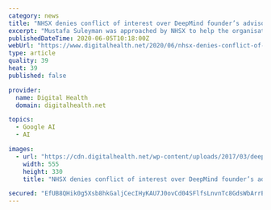 ```yaml
---
category: news
title: "NHSX denies conflict of interest over DeepMind founder’s advisory role"
excerpt: "Mustafa Suleyman was approached by NHSX to help the organisation explore how best to collect patient data, including the use of Google’s Cloud products."
publishedDateTime: 2020-06-05T10:18:00Z
webUrl: "https://www.digitalhealth.net/2020/06/nhsx-denies-conflict-of-interest-over-deepmind-founders-advisory-role/"
type: article
quality: 39
heat: 39
published: false

provider:
  name: Digital Health
  domain: digitalhealth.net

topics:
  - Google AI
  - AI

images:
  - url: "https://cdn.digitalhealth.net/wp-content/uploads/2017/03/deepmind-mustafasuleyman-01-30-2.jpg"
    width: 555
    height: 330
    title: "NHSX denies conflict of interest over DeepMind founder’s advisory role"

secured: "EfUB8QHik0g5Xsb8hkGaljCecIHyKAU7J0ovCd04SFlfsLnvnTc8GdsWbArrE9xmdoG/p4XTSo4rTThZvxgmiW0jh32bMqMUvThlMlJ4NTp7q2S+9TLy8ZFk7/+j1/2wSki9VMw3nX5OCx4RF4UZpy5fhy3M6Rao134w64w+w+bv+NXVu56OLKkeQ+ufw6zm6Vsw5Se0Usoh1zj4VrXWPKMmhzff0ODjYmDTKtIj7EBLW15MGv5ZJ7rAha6/rlfo9e6sY9uKSxkfnl2IeK/BmHDca5yuqtKgswyLs52cDKLZ09vUze0V9m751lilbsNT;qjpsS6wD7SQY97+kXOkLpg=="
---
```


